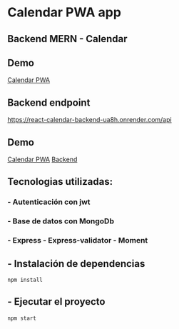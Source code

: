 # Calendar PWA app
## Backend MERN - Calendar

## Demo

[Calendar PWA](https://calendar-ferdeolazabal.netlify.app/)

## Backend endpoint

https://react-calendar-backend-ua8h.onrender.com/api

## Demo

[Calendar PWA](https://calendar-ferdeolazabal.netlify.app/)
[Backend](https://react-calendar-backend-ua8h.onrender.com/)

## Tecnologias utilizadas:

### - Autenticación con jwt

### - Base de datos con MongoDb

### - Express - Express-validator - Moment

## - Instalación de dependencias

```
npm install
```

## - Ejecutar el proyecto

```
npm start
```
